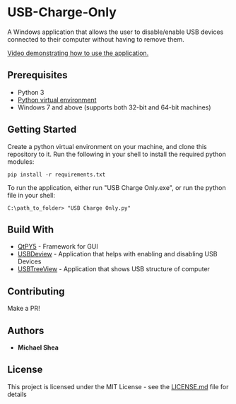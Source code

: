 # USB-Charge-Only
A Windows application that allows the user to disable/enable USB devices connected to their computer without having to remove them.

[Video demonstrating how to use the application.](https://youtu.be/00cUgJuQWZk) 

## Prerequisites
* Python 3
* [Python virtual environment](https://uoa-eresearch.github.io/eresearch-cookbook/recipe/2014/11/26/python-virtual-env/)
* Windows 7 and above (supports both 32-bit and 64-bit machines)

## Getting Started
Create a python virtual environment on your machine, and clone this repository to it. Run the following in your shell to install the required python modules:

```
pip install -r requirements.txt
```

To run the application, either run "USB Charge Only.exe", or run the python file in your shell:

```
C:\path_to_folder> "USB Charge Only.py"
```

## Build With
* [QtPY5](https://pythonspot.com/pyqt5/) - Framework for GUI
* [USBDeview](https://www.nirsoft.net/utils) - Application that helps with enabling and disabling USB Devices
* [USBTreeView](https://www.uwe-sieber.de) - Application that shows USB structure of computer

## Contributing
Make a PR!

## Authors
* **Michael Shea**

## License
This project is licensed under the MIT License - see the [LICENSE.md](https://github.com/soum-io/USB-Charge-Only/blob/master/LICENSE.md) file for details

